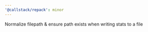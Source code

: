 ```yaml
---
'@callstack/repack': minor
---
```


Normalize filepath & ensure path exists when writing stats to a file
